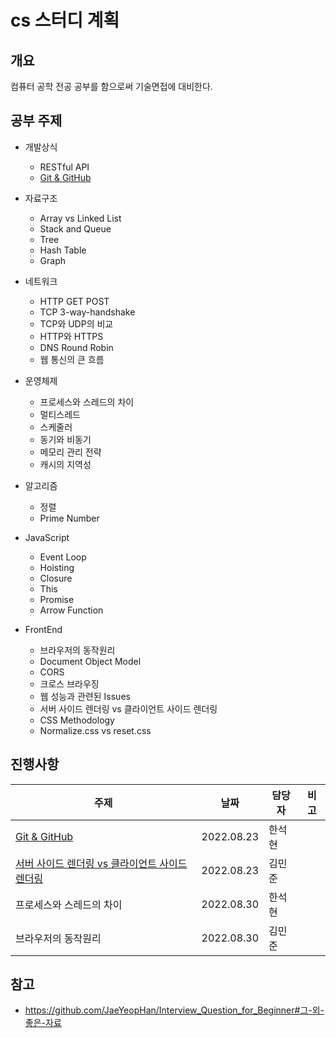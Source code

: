 # cs 스터디 계획

## 개요

컴퓨터 공학 전공 공부를 함으로써 기술면접에 대비한다.

## 공부 주제

- 개발상식
  - RESTful API
  - [Git & GitHub](HanSeokhyeon/git-github.md)
- 자료구조
  - Array vs Linked List
  - Stack and Queue
  - Tree
  - Hash Table
  - Graph
- 네트워크
  - HTTP GET POST
  - TCP 3-way-handshake
  - TCP와 UDP의 비교
  - HTTP와 HTTPS
  - DNS Round Robin
  - 웹 통신의 큰 흐름
- 운영체제
  - 프로세스와 스레드의 차이
  - 멀티스레드
  - 스케줄러
  - 동기와 비동기
  - 메모리 관리 전략
  - 캐시의 지역성
- 알고리즘
  - 정렬
  - Prime Number
- JavaScript
  - Event Loop
  - Hoisting
  - Closure
  - This
  - Promise
  - Arrow Function
- FrontEnd

  - 브라우저의 동작원리
  - Document Object Model
  - CORS
  - 크로스 브라우징
  - 웹 성능과 관련된 Issues
  - 서버 사이드 렌더링 vs 클라이언트 사이드 렌더링
  - CSS Methodology
  - Normalize.css vs reset.css

## 진행사항

| 주제                                           | 날짜       | 담당자 | 비고 |
| ---------------------------------------------- | ---------- | ------ | ---- |
| [Git & GitHub](HanSeokhyeon/git-github.md)     | 2022.08.23 | 한석현 |      |
| [서버 사이드 렌더링 vs 클라이언트 사이드 렌더링](MinJunKim/ServerSideRendering_vs_ClientSideRendering.md) | 2022.08.23 | 김민준 |      |
| 프로세스와 스레드의 차이 | 2022.08.30 | 한석현 |      |
| 브라우저의 동작원리 | 2022.08.30 | 김민준 |      |


## 참고

- https://github.com/JaeYeopHan/Interview_Question_for_Beginner#그-외-좋은-자료
